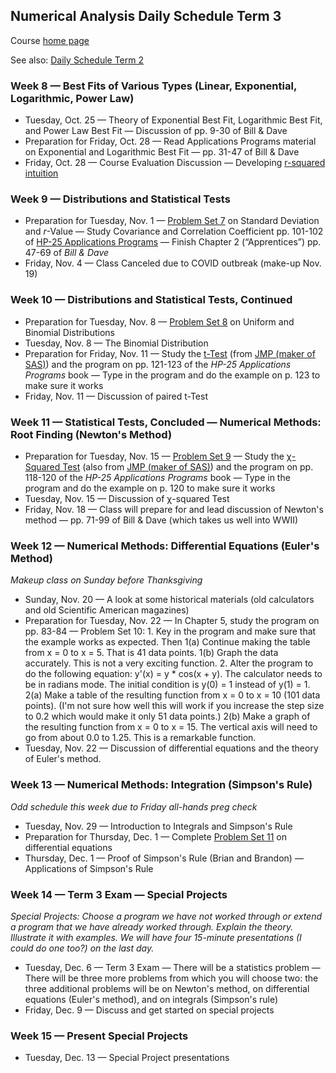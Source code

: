 ## Numerical Analysis Daily Schedule Term 3

Course [home page](./)

See also: [Daily Schedule Term 2](./daily_schedule_term_2.html)

### Week 8 &mdash; Best Fits of Various Types (Linear, Exponential, Logarithmic, Power Law)

* Tuesday, Oct. 25 &mdash; Theory of Exponential Best Fit, Logarithmic Best Fit, and Power Law Best Fit &mdash; Discussion of pp. 9-30 of Bill &amp; Dave 
* Preparation for Friday, Oct. 28 &mdash; Read Applications Programs material on Exponential and Logarithmic Best Fit &mdash; pp. 31-47 of Bill &amp; Dave
* Friday, Oct. 28 &mdash; Course Evaluation Discussion &mdash; Developing [r-squared intuition](./resources/RSquaredIntuition.pdf)

### Week 9 &mdash; Distributions and Statistical Tests

* Preparation for Tuesday, Nov. 1 &mdash; [Problem Set 7](./assignments/PS07.nb.pdf) on Standard Deviation and *r*-Value &mdash; Study Covariance and Correlation Coefficient pp. 101-102 of [HP-25 Applications Programs](./resources/HP25-ApplicationsPrograms-Chapter6.pdf) &mdash; Finish Chapter 2 (&ldquo;Apprentices&rdquo;) pp. 47-69 of *Bill &amp; Dave*
* Friday, Nov. 4 &mdash; Class Canceled due to COVID outbreak (make-up Nov. 19)

### Week 10 &mdash; Distributions and Statistical Tests, Continued

* Preparation for Tuesday, Nov. 8 &mdash; [Problem Set 8](./assignments/PS08.nb.pdf) on Uniform and Binomial Distributions
* Tuesday, Nov. 8 &mdash; The Binomial Distribution
* Preparation for Friday, Nov. 11 &mdash; Study the [t-Test](./resources/StatisticalTests-t-Test.pdf) (from [JMP (maker of SAS)](https://www.jmp.com/en_us/statistics-knowledge-portal/t-test.html)) and the program on pp. 121-123 of the *HP-25 Applications Programs* book &mdash; Type in the program and do the example on p. 123 to make sure it works
* Friday, Nov. 11 &mdash; Discussion of paired t-Test

### Week 11 &mdash; Statistical Tests, Concluded &mdash; Numerical Methods: Root Finding (Newton's Method)

* Preparation for Tuesday, Nov. 15 &mdash; [Problem Set 9](./assignments/PS09.nb.pdf) &mdash; Study the [&chi;-Squared Test](./resources/StatisticalTests-ChiSquared.pdf) (also from [JMP (maker of SAS)](https://www.jmp.com/en_us/statistics-knowledge-portal/chi-square-test.html)) and the program on pp. 118-120 of the *HP-25 Applications Programs* book &mdash; Type in the program and do the example on p. 120 to make sure it works
* Tuesday, Nov. 15 &mdash; Discussion of &chi;-squared Test
* Friday, Nov. 18 &mdash; Class will prepare for and lead discussion of Newton's method &mdash; pp. 71-99 of Bill &amp; Dave (which takes us well into WWII)

### Week 12 &mdash; Numerical Methods: Differential Equations (Euler's Method)

*Makeup class on Sunday before Thanksgiving*

* Sunday, Nov. 20 &mdash; A look at some historical materials (old calculators and old Scientific American magazines)
* Preparation for Tuesday, Nov. 22 &mdash; In Chapter 5, study the program on pp. 83-84 &mdash; Problem Set 10: 1. Key in the program and make sure that the example works as expected. Then 1(a) Continue making the table from x = 0 to x = 5. That is 41 data points. 1(b) Graph the data accurately. This is not a very exciting function. 2. Alter the program to do the following equation: y'(x) = y * cos(x + y). The calculator needs to be in radians mode. The initial condition is y(0) = 1 instead of y(1) = 1. 2(a) Make a table of the resulting function from x = 0 to x = 10 (101 data points). (I'm not sure how well this will work if you increase the step size to 0.2 which would make it only 51 data points.) 2(b) Make a graph of the resulting function from x = 0 to x = 15. The vertical axis will need to go from about 0.0 to 1.25. This is a remarkable function.
* Tuesday, Nov. 22 &mdash; Discussion of differential equations and the theory of Euler's method.

### Week 13 &mdash; Numerical Methods: Integration (Simpson's Rule)

*Odd schedule this week due to Friday all-hands preg check*

* Tuesday, Nov. 29 &mdash; Introduction to Integrals and Simpson's Rule
* Preparation for Thursday, Dec. 1 &mdash; Complete [Problem Set 11](./assignments/PS11.nb.pdf) on differential equations
* Thursday, Dec. 1 &mdash; Proof of Simpson's Rule (Brian and Brandon) &mdash; Applications of Simpson's Rule

### Week 14 &mdash; Term 3 Exam &mdash; Special Projects

*Special Projects: Choose a program we have not worked through or extend a program that we have already worked through. Explain the theory. Illustrate it with examples. We will have four 15-minute presentations (I could do one too?) on the last day.*

* Tuesday, Dec. 6 &mdash; Term 3 Exam &mdash; There will be a statistics problem &mdash; There will be three more problems from which you will choose two: the three additional problems will be on Newton's method, on differential equations (Euler's method), and on integrals (Simpson's rule)
* Friday, Dec. 9 &mdash; Discuss and get started on special projects

### Week 15 &mdash; Present Special Projects

* Tuesday, Dec. 13 &mdash; Special Project presentations
